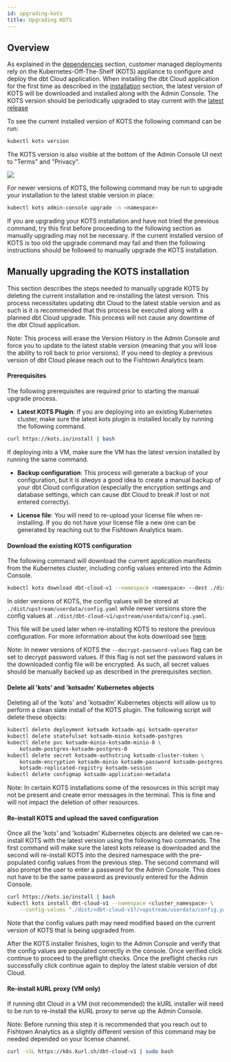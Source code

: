 ```yaml
---
id: upgrading-kots
title: Upgrading KOTS
---
```


## Overview

As explained in the [dependencies](/docs/dbt-cloud/on-premises/dependencies) section, customer managed deployments rely on the Kubernetes-Off-The-Shelf (KOTS) appliance to configure and deploy the dbt Cloud application. When installing the dbt Cloud application for the first time as described in the [installation](/docs/dbt-cloud/on-premises/installation) section, the latest version of KOTS will be downloaded and installed along with the Admin Console. The KOTS version should be periodically upgraded to stay current with the [latest release](https://kots.io/release-notes/)

To see the current installed version of KOTS the following command can be run:

```bash
kubectl kots version
```

The KOTS version is also visible at the bottom of the Admin Console UI next to "Terms" and "Privacy".

<img src="/img/docs/dbt-cloud/deployment/kotsadm-version.png" />

For newer versions of KOTS, the following command may be run to upgrade your installation to the latest stable version in place:

```bash
kubectl kots admin-console upgrade -n <namespace>
```

If you are upgrading your KOTS installation and have not tried the previous command, try this first before proceeding to the following section as manually upgrading may not be necessary. If the current installed version of KOTS is too old the upgrade command may fail and then the following instructions should be followed to manually upgrade the KOTS installation.

## Manually upgrading the KOTS installation

This section describes the steps needed to manually upgrade KOTS by deleting the current installation and re-installing the latest version. This process necessitates updating dbt Cloud to the latest stable version and as such is it is recommended that this process be executed along with a planned dbt Cloud upgrade. This process will not cause any downtime of the dbt Cloud application.

Note: This process will erase the Version History in the Admin Console and force you to update to the latest stable version (meaning that you will lose the ability to roll back to prior versions). If you need to deploy a previous version of dbt Cloud please reach out to the Fishtown Analytics team.

#### Prerequisites

The following prerequisites are required prior to starting the manual upgrade process.

- **Latest KOTS Plugin**: If you are deploying into an existing Kubernetes cluster, make sure the latest kots plugin is installed locally by running the following command.

```bash
curl https://kots.io/install | bash
```

If deploying into a VM, make sure the VM has the latest version installed by running the same command.

- **Backup configuration**: This process will generate a backup of your configuration, but it is _always_ a good idea to create a manual backup of your dbt Cloud configuration (especially the encryption settings and database settings, which can cause dbt Cloud to break if lost or not entered correctly).

- **License file**: You will need to re-upload your license file when re-installing. If you do not have your license file a new one can be generated by reaching out to the Fishtown Analytics team.

#### Download the existing KOTS configuration

The following command will download the current application manifests from the Kubernetes cluster, including config values entered into the Admin Console.

```bash
kubectl kots download dbt-cloud-v1 --namespace <namespace> --dest ./dist
```

In older versions of KOTS, the config values will be stored at ```./dist/upstream/userdata/config.yaml``` while newer versions store the config values at ```./dist/dbt-cloud-v1/upstream/userdata/config.yaml```.

This file will be used later when re-installing KOTS to restore the previous configuration. For more information about the kots download see [here](https://kots.io/kots-cli/download/).

Note: In newer versions of KOTS the ```--decrypt-password-values``` flag can be set to decrypt password values. If this flag is not set the password values in the downloaded config file will be encrypted. As such, all secret values should be manually backed up as described in the prerequisites section.

#### Delete all 'kots' and 'kotsadm' Kubernetes objects

Deleting all of the 'kots' and 'kotsadm' Kubernetes objects will allow us to perform a clean slate install of the KOTS plugin. The following script will delete these objects:

```bash
kubectl delete deployment kotsadm kotsadm-api kotsadm-operator
kubectl delete statefulset kotsadm-minio kotsadm-postgres
kubectl delete pvc kotsadm-minio-kotsadm-minio-0 \
	kotsadm-postgres-kotsadm-postgres-0
kubectl delete secret kotsadm-authstring kotsadm-cluster-token \
	kotsadm-encryption kotsadm-minio kotsadm-password kotsadm-postgres \
	kotsadm-replicated-registry kotsadm-session
kubectl delete configmap kotsadm-application-metadata
```

Note: In certain KOTS installations some of the resources in this script may not be present and create error messages in the terminal. This is fine and will not impact the deletion of other resources.

#### Re-install KOTS and upload the saved configuration

Once all the 'kots' and 'kotsadm' Kubernetes objects are deleted we can re-install KOTS with the latest version using the following two commands. The first command will make sure the latest kots release is downloaded and the second will re-install KOTS into the desired namespace with the pre-populated config values from the previous step. The second command will also prompt the user to enter a password for the Admin Console. This does not have to be the same password as previously entered for the Admin Console.

```bash
curl https://kots.io/install | bash
kubectl kots install dbt-cloud-v1 --namespace <cluster_namespace> \
	--config-values "./dist/<dbt-cloud-v1?/>upstream/userdata/config.yaml"
```

Note that the config values path may need modified based on the current version of KOTS that is being upgraded from. 

After the KOTS installer finishes, login to the Admin Console and verify that the config values are populated correctly in the console. Once verified click continue to proceed to the preflight checks. Once the preflight checks run successfully click continue again to deploy the latest stable version of dbt Cloud.

#### Re-install kURL proxy (VM only)

If running dbt Cloud in a VM (not recommended) the kURL installer will need to be run to re-install the kURL proxy to serve up the Admin Console.

Note: Before running this step it is recommended that you reach out to Fishtown Analytics as a slightly different version of this command may be needed depended on your license channel.

```bash
curl -sSL https://k8s.kurl.sh/dbt-cloud-v1 | sudo bash
```
